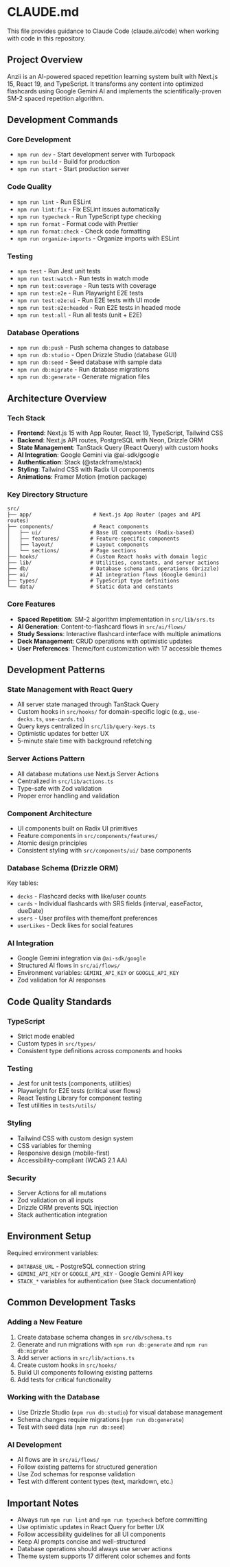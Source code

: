 # CLAUDE.md

This file provides guidance to Claude Code (claude.ai/code) when working with code in this repository.

## Project Overview

Anzii is an AI-powered spaced repetition learning system built with Next.js 15, React 19, and TypeScript. It transforms any content into optimized flashcards using Google Gemini AI and implements the scientifically-proven SM-2 spaced repetition algorithm.

## Development Commands

### Core Development
- `npm run dev` - Start development server with Turbopack
- `npm run build` - Build for production
- `npm run start` - Start production server

### Code Quality
- `npm run lint` - Run ESLint
- `npm run lint:fix` - Fix ESLint issues automatically
- `npm run typecheck` - Run TypeScript type checking
- `npm run format` - Format code with Prettier
- `npm run format:check` - Check code formatting
- `npm run organize-imports` - Organize imports with ESLint

### Testing
- `npm test` - Run Jest unit tests
- `npm run test:watch` - Run tests in watch mode
- `npm run test:coverage` - Run tests with coverage
- `npm run test:e2e` - Run Playwright E2E tests
- `npm run test:e2e:ui` - Run E2E tests with UI mode
- `npm run test:e2e:headed` - Run E2E tests in headed mode
- `npm run test:all` - Run all tests (unit + E2E)

### Database Operations
- `npm run db:push` - Push schema changes to database
- `npm run db:studio` - Open Drizzle Studio (database GUI)
- `npm run db:seed` - Seed database with sample data
- `npm run db:migrate` - Run database migrations
- `npm run db:generate` - Generate migration files

## Architecture Overview

### Tech Stack
- **Frontend**: Next.js 15 with App Router, React 19, TypeScript, Tailwind CSS
- **Backend**: Next.js API routes, PostgreSQL with Neon, Drizzle ORM
- **State Management**: TanStack Query (React Query) with custom hooks
- **AI Integration**: Google Gemini via @ai-sdk/google
- **Authentication**: Stack (@stackframe/stack)
- **Styling**: Tailwind CSS with Radix UI components
- **Animations**: Framer Motion (motion package)

### Key Directory Structure
```
src/
├── app/                    # Next.js App Router (pages and API routes)
├── components/             # React components
│   ├── ui/                # Base UI components (Radix-based)
│   ├── features/          # Feature-specific components
│   ├── layout/            # Layout components
│   └── sections/          # Page sections
├── hooks/                 # Custom React hooks with domain logic
├── lib/                   # Utilities, constants, and server actions
├── db/                    # Database schema and operations (Drizzle)
├── ai/                    # AI integration flows (Google Gemini)
├── types/                 # TypeScript type definitions
└── data/                  # Static data and constants
```

### Core Features
- **Spaced Repetition**: SM-2 algorithm implementation in `src/lib/srs.ts`
- **AI Generation**: Content-to-flashcard flows in `src/ai/flows/`
- **Study Sessions**: Interactive flashcard interface with multiple animations
- **Deck Management**: CRUD operations with optimistic updates
- **User Preferences**: Theme/font customization with 17 accessible themes

## Development Patterns

### State Management with React Query
- All server state managed through TanStack Query
- Custom hooks in `src/hooks/` for domain-specific logic (e.g., `use-decks.ts`, `use-cards.ts`)
- Query keys centralized in `src/lib/query-keys.ts`
- Optimistic updates for better UX
- 5-minute stale time with background refetching

### Server Actions Pattern
- All database mutations use Next.js Server Actions
- Centralized in `src/lib/actions.ts`
- Type-safe with Zod validation
- Proper error handling and validation

### Component Architecture
- UI components built on Radix UI primitives
- Feature components in `src/components/features/`
- Atomic design principles
- Consistent styling with `src/components/ui/` base components

### Database Schema (Drizzle ORM)
Key tables:
- `decks` - Flashcard decks with like/user counts
- `cards` - Individual flashcards with SRS fields (interval, easeFactor, dueDate)
- `users` - User profiles with theme/font preferences
- `userLikes` - Deck likes for social features

### AI Integration
- Google Gemini integration via `@ai-sdk/google`
- Structured AI flows in `src/ai/flows/`
- Environment variables: `GEMINI_API_KEY` or `GOOGLE_API_KEY`
- Zod validation for AI responses

## Code Quality Standards

### TypeScript
- Strict mode enabled
- Custom types in `src/types/`
- Consistent type definitions across components and hooks

### Testing
- Jest for unit tests (components, utilities)
- Playwright for E2E tests (critical user flows)
- React Testing Library for component testing
- Test utilities in `tests/utils/`

### Styling
- Tailwind CSS with custom design system
- CSS variables for theming
- Responsive design (mobile-first)
- Accessibility-compliant (WCAG 2.1 AA)

### Security
- Server Actions for all mutations
- Zod validation on all inputs
- Drizzle ORM prevents SQL injection
- Stack authentication integration

## Environment Setup

Required environment variables:
- `DATABASE_URL` - PostgreSQL connection string
- `GEMINI_API_KEY` or `GOOGLE_API_KEY` - Google Gemini API key
- `STACK_*` variables for authentication (see Stack documentation)

## Common Development Tasks

### Adding a New Feature
1. Create database schema changes in `src/db/schema.ts`
2. Generate and run migrations with `npm run db:generate` and `npm run db:migrate`
3. Add server actions in `src/lib/actions.ts`
4. Create custom hooks in `src/hooks/`
5. Build UI components following existing patterns
6. Add tests for critical functionality

### Working with the Database
- Use Drizzle Studio (`npm run db:studio`) for visual database management
- Schema changes require migrations (`npm run db:generate`)
- Test with seed data (`npm run db:seed`)

### AI Development
- AI flows are in `src/ai/flows/`
- Follow existing patterns for structured generation
- Use Zod schemas for response validation
- Test with different content types (text, markdown, etc.)

## Important Notes

- Always run `npm run lint` and `npm run typecheck` before committing
- Use optimistic updates in React Query for better UX
- Follow accessibility guidelines for all UI components
- Keep AI prompts concise and well-structured
- Database operations should always use server actions
- Theme system supports 17 different color schemes and fonts